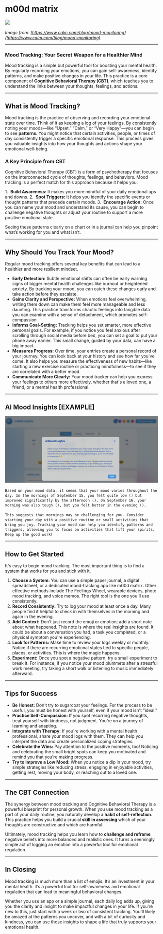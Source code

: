# m00d matrix

![](https://images.squarespace-cdn.com/content/v1/57b5ef68c534a5cc06edc769/1588029625348-N1U1H40H6B4V3V0BGEX6/mood-monitoring?format=2500w)

*Image from: [https://www.calm.com/blog/mood-monitoring](https://www.calm.com/blog/mood-monitoring)*

-----

### Mood Tracking: Your Secret Weapon for a Healthier Mind

Mood tracking is a simple but powerful tool for boosting your mental health. By regularly recording your emotions, you can gain self-awareness, identify patterns, and make positive changes in your life. This practice is a core component of **Cognitive Behavioral Therapy (CBT)**, which teaches you to understand the links between your thoughts, feelings, and actions.

-----

## What is Mood Tracking?

Mood tracking is the practice of observing and recording your emotional state over time. Think of it as keeping a log of your feelings. By consistently noting your moods—like “Upset,” “Calm,” or “Very Happy”—you can begin to see **patterns**. You might notice that certain activities, people, or times of day consistently trigger a specific emotional response. This process gives you valuable insights into how your thoughts and actions shape your emotional well-being.

### A Key Principle from CBT

Cognitive Behavioral Therapy (CBT) is a form of psychotherapy that focuses on the interconnected cycle of thoughts, feelings, and behaviors. Mood tracking is a perfect match for this approach because it helps you:

1.  **Build Awareness:** It makes you more mindful of your daily emotional ups and downs.
2.  **Spot Triggers:** It helps you identify the specific events or thought patterns that precede certain moods.
3.  **Encourage Action:** Once you can name your mood and understand its cause, you can begin to challenge negative thoughts or adjust your routine to support a more positive emotional state.

Seeing these patterns clearly on a chart or in a journal can help you pinpoint what’s working for you and what isn’t.

-----

## Why Should You Track Your Mood?

Regular mood tracking offers several key benefits that can lead to a healthier and more resilient mindset.

* **Early Detection:** Subtle emotional shifts can often be early warning signs of bigger mental health challenges like burnout or heightened anxiety. By tracking your mood, you can catch these changes early and take action before they escalate.
* **Gains Clarity and Perspective:** When emotions feel overwhelming, writing them down can make them feel more manageable and less daunting. This practice transforms chaotic feelings into tangible data you can examine with a sense of detachment, which promotes self-compassion.
* **Informs Goal-Setting:** Tracking helps you set smarter, more effective personal goals. For example, if you notice you feel anxious after scrolling through social media before bed, you can set a goal to put your phone away earlier. This small change, guided by your data, can have a big impact.
* **Measures Progress:** Over time, your entries create a personal record of your journey. You can look back at your history and see how far you've come. It also helps you measure the effectiveness of new habits—like starting a new exercise routine or practicing mindfulness—to see if they are correlated with a better mood.
* **Communicate More Clearly:** Your mood tracker can help you express your feelings to others more effectively, whether that's a loved one, a friend, or a mental health professional.

-----

## AI Mood Insights [EXAMPLE]  

![](demo.png)

```
Based on your mood data, it seems that your mood varies throughout the day. In the mornings of September 15, you felt quite low () but improved significantly by the afternoon (). On September 16, your morning was also tough (), but you felt better in the evening ().  
  
This suggests that mornings may be challenging for you. Consider starting your day with a positive routine or small activities that bring you joy. Tracking your mood can help you identify patterns and triggers, allowing you to focus on activities that lift your spirits. Keep up the good work!  
```

-----

## How to Get Started

It's easy to begin mood tracking. The most important thing is to find a system that works for you and stick with it.

1.  **Choose a System:** You can use a simple paper journal, a digital spreadsheet, or a dedicated mood-tracking app like m00d matrix. Other effective methods include The Feelings Wheel, wearable devices, photo mood tracking, and voice memos. The right tool is the one you'll use consistently.
2.  **Record Consistently:** Try to log your mood at least once a day. Many people find it helpful to check in with themselves in the morning and again in the evening.
3.  **Add Context:** Don't just record the emoji or emotion; add a short note about what happened. This note is where the real insights are found. It could be about a conversation you had, a task you completed, or a physical symptom you're experiencing.
4.  **Look for Patterns:** Make time to review your logs weekly or monthly. Notice if there are recurring emotional states tied to specific people, places, or activities. This is where the magic happens.
5.  **Experiment:** Once you spot a negative pattern, try a small experiment to break it. For instance, if you notice your mood plummets after a stressful work meeting, try taking a short walk or listening to music immediately afterward.

-----

## Tips for Success

* **Be Honest:** Don't try to sugarcoat your feelings. For the process to be useful, you must be honest with yourself, even if your mood isn't "ideal."
* **Practice Self-Compassion:** If you spot recurring negative thoughts, treat yourself with kindness, not judgment. You’re on a journey of learning and adapting.
* **Integrate with Therapy:** If you're working with a mental health professional, share your mood logs with them. They can help you interpret the data and create personalized coping strategies.
* **Celebrate the Wins:** Pay attention to the positive moments, too! Noticing and celebrating the small bright spots can keep you motivated and remind you that you're making progress.
* **Try to Improve a Low Mood:** When you notice a dip in your mood, try simple strategies like reducing stress, engaging in enjoyable activities, getting rest, moving your body, or reaching out to a loved one.

-----

## The CBT Connection

The synergy between mood tracking and Cognitive Behavioral Therapy is a powerful blueprint for personal growth. When you use mood tracking as a part of your daily routine, you naturally develop a **habit of self-reflection**. This practice helps you build a crucial **skill in assessing** which of your thoughts are constructive and which are harmful.

Ultimately, mood tracking helps you learn how to **challenge and reframe** negative beliefs into more balanced and realistic ones. It turns a seemingly simple act of logging an emotion into a powerful tool for emotional regulation.

-----

## In Closing

Mood tracking is much more than a list of emojis. It’s an investment in your mental health. It’s a powerful tool for self-awareness and emotional regulation that can lead to meaningful behavioral changes.

Whether you use an app or a simple journal, each daily log adds up, giving you the clarity and insight to make impactful changes in your life. If you’re new to this, just start with a week or two of consistent tracking. You'll likely be amazed at the patterns you uncover, and with a bit of curiosity and kindness, you can use those insights to shape a life that truly supports your emotional health.
